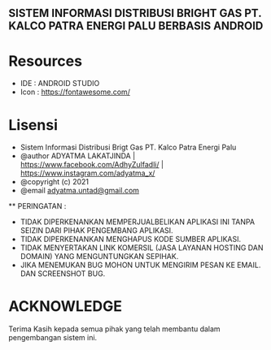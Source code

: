 ## SISTEM INFORMASI DISTRIBUSI BRIGHT GAS PT. KALCO PATRA ENERGI PALU BERBASIS ANDROID
# Resources


- IDE 	: ANDROID STUDIO
- Icon		: https://fontawesome.com/


# Lisensi

 * Sistem Informasi Distribusi Brigt Gas PT. Kalco Patra Energi Palu
 * @author     ADYATMA LAKATJINDA | https://www.facebook.com/AdhyZulfadli/ | https://www.instagram.com/adyatma_x/
 * @copyright  (c) 2021
 * @email      adyatma.untad@gmail.com
 
 ** PERINGATAN :
 - TIDAK DIPERKENANKAN MEMPERJUALBELIKAN APLIKASI INI TANPA SEIZIN DARI PIHAK PENGEMBANG APLIKASI.
 - TIDAK DIPERKENANKAN MENGHAPUS KODE SUMBER APLIKASI.
 - TIDAK MENYERTAKAN LINK KOMERSIL (JASA LAYANAN HOSTING DAN DOMAIN) YANG MENGUNTUNGKAN SEPIHAK.
 - JIKA MENEMUKAN BUG MOHON UNTUK MENGIRIM PESAN KE EMAIL. DAN SCREENSHOT BUG.
 

# ACKNOWLEDGE


Terima Kasih kepada semua pihak yang telah membantu dalam pengembangan sistem ini.
